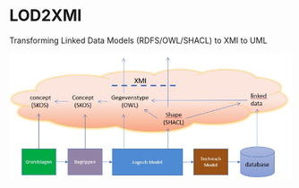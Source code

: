 # LOD2XMI
Transforming Linked Data Models (RDFS/OWL/SHACL) to XMI to UML


![alt text](https://github.com/LOD-Onderwijsregistratie/LOD2XMI/blob/master/figuur01.JPG "virtual catalogue")




